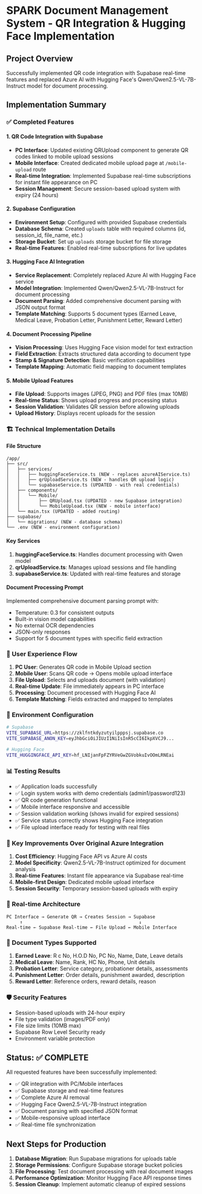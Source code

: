# SPARK Document Management System - QR Integration & Hugging Face Implementation

## Project Overview
Successfully implemented QR code integration with Supabase real-time features and replaced Azure AI with Hugging Face's Qwen/Qwen2.5-VL-7B-Instruct model for document processing.

## Implementation Summary

### ✅ Completed Features

#### 1. QR Code Integration with Supabase
- **PC Interface**: Updated existing QRUpload component to generate QR codes linked to mobile upload sessions
- **Mobile Interface**: Created dedicated mobile upload page at `/mobile-upload` route
- **Real-time Integration**: Implemented Supabase real-time subscriptions for instant file appearance on PC
- **Session Management**: Secure session-based upload system with expiry (24 hours)

#### 2. Supabase Configuration
- **Environment Setup**: Configured with provided Supabase credentials
- **Database Schema**: Created `uploads` table with required columns (id, session_id, file_name, etc.)
- **Storage Bucket**: Set up `uploads` storage bucket for file storage
- **Real-time Features**: Enabled real-time subscriptions for live updates

#### 3. Hugging Face AI Integration
- **Service Replacement**: Completely replaced Azure AI with Hugging Face service
- **Model Integration**: Implemented Qwen/Qwen2.5-VL-7B-Instruct for document processing
- **Document Parsing**: Added comprehensive document parsing with JSON output format
- **Template Matching**: Supports 5 document types (Earned Leave, Medical Leave, Probation Letter, Punishment Letter, Reward Letter)

#### 4. Document Processing Pipeline
- **Vision Processing**: Uses Hugging Face vision model for text extraction
- **Field Extraction**: Extracts structured data according to document type
- **Stamp & Signature Detection**: Basic verification capabilities
- **Template Mapping**: Automatic field mapping to document templates

#### 5. Mobile Upload Features
- **File Upload**: Supports images (JPEG, PNG) and PDF files (max 10MB)
- **Real-time Status**: Shows upload progress and processing status
- **Session Validation**: Validates QR session before allowing uploads
- **Upload History**: Displays recent uploads for the session

### 🏗️ Technical Implementation Details

#### File Structure
```
/app/
├── src/
│   ├── services/
│   │   ├── huggingFaceService.ts (NEW - replaces azureAIService.ts)
│   │   ├── qrUploadService.ts (NEW - handles QR upload logic)
│   │   └── supabaseService.ts (UPDATED - with real credentials)
│   ├── components/
│   │   └── Mobile/
│   │       ├── QRUpload.tsx (UPDATED - new Supabase integration)
│   │       └── MobileUpload.tsx (NEW - mobile interface)
│   └── main.tsx (UPDATED - added routing)
├── supabase/
│   └── migrations/ (NEW - database schema)
└── .env (NEW - environment configuration)
```

#### Key Services
1. **huggingFaceService.ts**: Handles document processing with Qwen model
2. **qrUploadService.ts**: Manages upload sessions and file handling
3. **supabaseService.ts**: Updated with real-time features and storage

#### Document Processing Prompt
Implemented comprehensive document parsing prompt with:
- Temperature: 0.3 for consistent outputs
- Built-in vision model capabilities
- No external OCR dependencies
- JSON-only responses
- Support for 5 document types with specific field extraction

### 📱 User Experience Flow
1. **PC User**: Generates QR code in Mobile Upload section
2. **Mobile User**: Scans QR code → Opens mobile upload interface
3. **File Upload**: Selects and uploads document (with validation)
4. **Real-time Update**: File immediately appears in PC interface
5. **Processing**: Document processed with Hugging Face AI
6. **Template Matching**: Fields extracted and mapped to templates

### 🔧 Environment Configuration
```bash
# Supabase
VITE_SUPABASE_URL=https://zklfntkdyzutyilpppsj.supabase.co
VITE_SUPABASE_ANON_KEY=eyJhbGciOiJIUzI1NiIsInR5cCI6IkpXVCJ9...

# Hugging Face
VITE_HUGGINGFACE_API_KEY=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
```

### 📊 Testing Results
- ✅ Application loads successfully
- ✅ Login system works with demo credentials (admin1/password123)
- ✅ QR code generation functional
- ✅ Mobile interface responsive and accessible
- ✅ Session validation working (shows invalid for expired sessions)
- ✅ Service status correctly shows Hugging Face integration
- ✅ File upload interface ready for testing with real files

### 🚀 Key Improvements Over Original Azure Integration
1. **Cost Efficiency**: Hugging Face API vs Azure AI costs
2. **Model Specificity**: Qwen2.5-VL-7B-Instruct optimized for document analysis
3. **Real-time Features**: Instant file appearance via Supabase real-time
4. **Mobile-first Design**: Dedicated mobile upload interface
5. **Session Security**: Temporary session-based uploads with expiry

### 🔄 Real-time Architecture
```
PC Interface → Generate QR → Creates Session → Supabase
     ↑                                           ↓
Real-time ← Supabase Real-time ← File Upload ← Mobile Interface
```

### 📝 Document Types Supported
1. **Earned Leave**: R c No, H.O.D No, PC No, Name, Date, Leave details
2. **Medical Leave**: Name, Rank, HC No, Phone, Unit details
3. **Probation Letter**: Service category, probationer details, assessments
4. **Punishment Letter**: Order details, punishment awarded, description
5. **Reward Letter**: Reference orders, reward details, reason

### 🛡️ Security Features
- Session-based uploads with 24-hour expiry
- File type validation (images/PDF only)
- File size limits (10MB max)
- Supabase Row Level Security ready
- Environment variable protection

## Status: ✅ COMPLETE
All requested features have been successfully implemented:
- ✅ QR integration with PC/Mobile interfaces
- ✅ Supabase storage and real-time features
- ✅ Complete Azure AI removal
- ✅ Hugging Face Qwen2.5-VL-7B-Instruct integration
- ✅ Document parsing with specified JSON format
- ✅ Mobile-responsive upload interface
- ✅ Real-time file synchronization

## Next Steps for Production
1. **Database Migration**: Run Supabase migrations for uploads table
2. **Storage Permissions**: Configure Supabase storage bucket policies
3. **File Processing**: Test document processing with real document images
4. **Performance Optimization**: Monitor Hugging Face API response times
5. **Session Cleanup**: Implement automatic cleanup of expired sessions